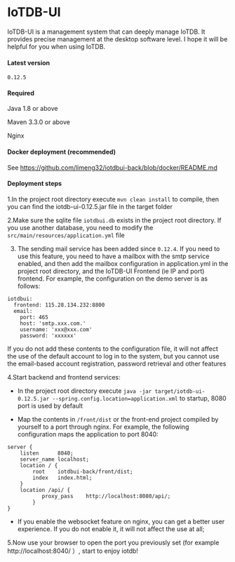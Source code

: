# IoTDB-UI

IoTDB-UI is a management system that can deeply manage IoTDB. It provides precise management at the desktop software level. I hope it will be helpful for you when using IoTDB.

#### Latest version

`0.12.5`

#### Required

Java 1.8 or above

Maven 3.3.0 or above

Nginx

#### Docker deployment (recommended)

See https://github.com/limeng32/iotdbui-back/blob/docker/README.md

#### Deployment steps

1.In the project root directory execute `mvn clean install` to compile, then you can find the iotdb-ui-0.12.5.jar file in the target folder

2.Make sure the sqlite file `iotdbui.db` exists in the project root directory. If you use another database, you need to modify the `src/main/resources/application.yml` file

3. The sending mail service has been added since `0.12.4`. If you need to use this feature, you need to have a mailbox with the smtp service enabled, and then add the mailbox configuration in application.yml in the project root directory, and the IoTDB-UI Frontend (ie IP and port) frontend. For example, the configuration on the demo server is as follows:

```
iotdbui:
  frontend: 115.28.134.232:8800
  email:
    port: 465
    host: 'smtp.xxx.com.'
    username: 'xxx@xxx.com'
    password: 'xxxxxx'
```

If you do not add these contents to the configuration file, it will not affect the use of the default account to log in to the system, but you cannot use the email-based account registration, password retrieval and other features

4.Start backend and frontend services:

- In the project root directory execute `java -jar target/iotdb-ui-0.12.5.jar --spring.config.location=application.xml` to startup, 8080 port is used by default

- Map the contents in `/front/dist` or the front-end project compiled by yourself to a port through nginx. For example, the following configuration maps the application to port 8040:

```
server {
	listen		8040;
	server_name	localhost;
	location / {
		root	iotdbui-back/front/dist;
		index	index.html;
	}
	location /api/ {
           proxy_pass    http://localhost:8080/api/;
        }
}
```

- If you enable the websocket feature on nginx, you can get a better user experience. If you do not enable it, it will not affect the use at all;

5.Now use your browser to open the port you previously set (for example http://localhost:8040/ ）, start to enjoy iotdb!
